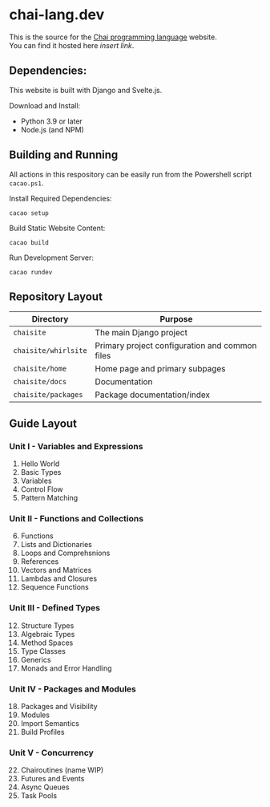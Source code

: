 # chai-lang.dev

This is the source for the [Chai programming language](https://github.com/ComedicChimera/chai) website.  
You can find it hosted here *insert link*.

## Dependencies:

This website is built with Django and Svelte.js.

Download and Install:

- Python 3.9 or later
- Node.js (and NPM)

## Building and Running

All actions in this respository can be easily run from the Powershell script `cacao.ps1`. 

Install Required Dependencies:

    cacao setup

Build Static Website Content:

    cacao build

Run Development Server:

    cacao rundev

## Repository Layout

| Directory | Purpose |
| --------- | ------- |
| `chaisite` | The main Django project |
| `chaisite/whirlsite` | Primary project configuration and common files |
| `chaisite/home` | Home page and primary subpages |
| `chaisite/docs` | Documentation |
| `chaisite/packages` | Package documentation/index |

## Guide Layout

### Unit I - Variables and Expressions

1. Hello World
2. Basic Types
3. Variables
4. Control Flow
5. Pattern Matching

### Unit II - Functions and Collections

6. Functions
7. Lists and Dictionaries
8. Loops and Comprehsnions
9. References
10. Vectors and Matrices
11. Lambdas and Closures
12. Sequence Functions

### Unit III - Defined Types

12. Structure Types
13. Algebraic Types
14. Method Spaces
15. Type Classes
16. Generics
17. Monads and Error Handling

### Unit IV - Packages and Modules

18. Packages and Visibility
19. Modules
20. Import Semantics
21. Build Profiles

### Unit V - Concurrency

22. Chairoutines (name WIP)
23. Futures and Events
24. Async Queues
25. Task Pools




